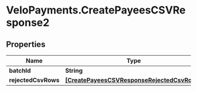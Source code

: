 # VeloPayments.CreatePayeesCSVResponse2

## Properties

Name | Type | Description | Notes
------------ | ------------- | ------------- | -------------
**batchId** | **String** |  | [optional] 
**rejectedCsvRows** | [**[CreatePayeesCSVResponseRejectedCsvRows]**](CreatePayeesCSVResponseRejectedCsvRows.md) |  | [optional] 


